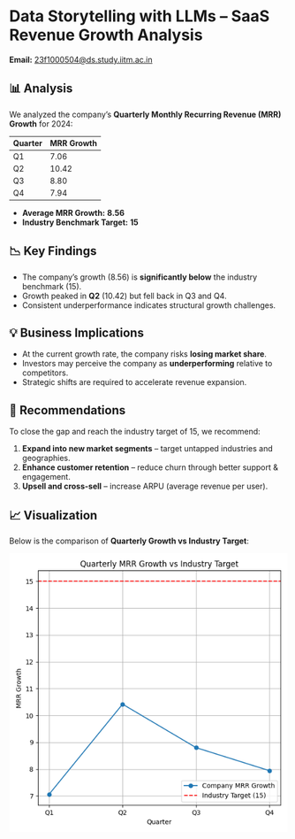 # Data Storytelling with LLMs – SaaS Revenue Growth Analysis

**Email:** 23f1000504@ds.study.iitm.ac.in

## 📊 Analysis
We analyzed the company’s **Quarterly Monthly Recurring Revenue (MRR) Growth** for 2024:

| Quarter | MRR Growth |
|---------|------------|
| Q1      | 7.06       |
| Q2      | 10.42      |
| Q3      | 8.80       |
| Q4      | 7.94       |

- **Average MRR Growth:** **8.56**  
- **Industry Benchmark Target:** **15**

## 📉 Key Findings
- The company’s growth (8.56) is **significantly below** the industry benchmark (15).  
- Growth peaked in **Q2** (10.42) but fell back in Q3 and Q4.  
- Consistent underperformance indicates structural growth challenges.  

## 💡 Business Implications
- At the current growth rate, the company risks **losing market share**.  
- Investors may perceive the company as **underperforming** relative to competitors.  
- Strategic shifts are required to accelerate revenue expansion.  

## 🚀 Recommendations
To close the gap and reach the industry target of 15, we recommend:  
1. **Expand into new market segments** – target untapped industries and geographies.  
2. **Enhance customer retention** – reduce churn through better support & engagement.  
3. **Upsell and cross-sell** – increase ARPU (average revenue per user).  

## 📈 Visualization
Below is the comparison of **Quarterly Growth vs Industry Target**:

![Trend](trend.png)
